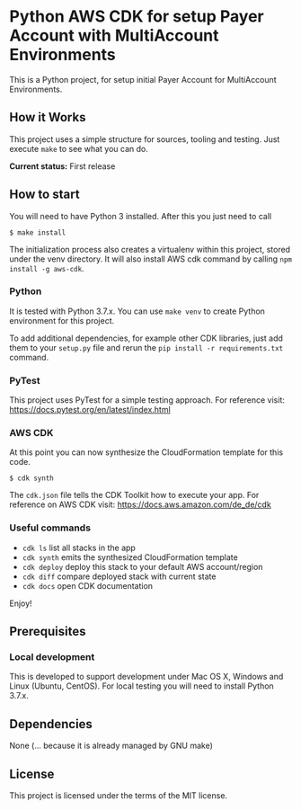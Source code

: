 Python AWS CDK for setup Payer Account with MultiAccount Environments
=========

This is a Python project, for setup initial Payer Account for MultiAccount Environments.

## How it Works

This project uses a simple structure for sources, tooling and testing.
Just execute `make` to see what you can do.

**Current status:** First release

## How to start

You will need to have Python 3 installed. After this you just need to call
 ```
 $ make install
 ```

The initialization process also creates a virtualenv within this project, stored under the venv directory.
It will also install AWS cdk command by calling `npm install -g aws-cdk`.

### Python

It is tested with Python 3.7.x.
You can use `make venv` to create Python environment for this project.

To add additional dependencies, for example other CDK libraries, just add
them to your `setup.py` file and rerun the `pip install -r requirements.txt`
command.

### PyTest

This project uses PyTest for a simple testing approach.
For reference visit: https://docs.pytest.org/en/latest/index.html

### AWS CDK

At this point you can now synthesize the CloudFormation template for this code.
```
$ cdk synth
```

The `cdk.json` file tells the CDK Toolkit how to execute your app.
For reference on AWS CDK visit: https://docs.aws.amazon.com/de_de/cdk

### Useful commands

 * `cdk ls`          list all stacks in the app
 * `cdk synth`       emits the synthesized CloudFormation template
 * `cdk deploy`      deploy this stack to your default AWS account/region
 * `cdk diff`        compare deployed stack with current state
 * `cdk docs`        open CDK documentation

Enjoy!

## Prerequisites

### Local development

This is developed to support development under Mac OS X, Windows and Linux (Ubuntu, CentOS).
For local testing you will need to install Python 3.7.x.

## Dependencies

None (... because it is already managed by GNU make)

## License

This project is licensed under the terms of the MIT license.